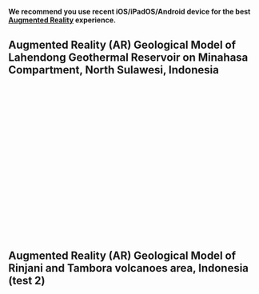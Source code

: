 <!-- Import the component -->
<script type="module" src="https://unpkg.com/@google/model-viewer/dist/model-viewer.min.js"></script>
<style>
model-viewer {
  display: block;
  position: relative;
  width: 500px;
  height: 300px;
  --poster-color: transparent;
}
</style>

<script>
document.querySelector("header h1").textContent = '21st Geology'
this.img = document.createElement("img");
this.img.src = "https://avatars.githubusercontent.com/u/7342379?s=460&u=37e514700d78db61a39b9b298b7e70b63b1f390a&v=4";
src = document.querySelector("p.view");
src.appendChild(this.img);
</script>

**We recommend you use recent iOS/iPadOS/Android device for the best [Augmented Reality](https://www.apple.com/augmented-reality/) experience.**

## Augmented Reality (AR) Geological Model of Lahendong Geothermal Reservoir on Minahasa Compartment, North Sulawesi, Indonesia
<model-viewer
    id="modelviewer1"
    loading="eager"
    src="Minahasa08.glb?time=1"
    ios-src="Minahasa08.m.usdz"
    poster="screenshot.jpg"
    ar
    ar-modes="webxr scene-viewer quick-look fallback"
    camera-controls
    alt="3D model"
/>

## Augmented Reality (AR) Geological Model of Rinjani and Tambora volcanoes area, Indonesia (test 2)

<!-- page content -->
<model-viewer
    id="modelviewer2"
    loading="eager"
    src="Minahasa08.glb?time=1"
    ios-src="Minahasa08.m.usdz"
    poster="screenshot.jpg"
    ar
    ar-modes="webxr scene-viewer quick-look fallback"
    camera-controls
    alt="3D model"
/>
